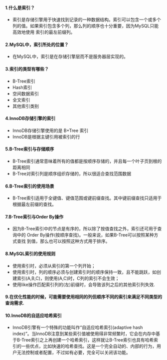 #### 1.什么是索引？
* 索引是存储引擎用于快速找到记录的一种数据结构。索引可以包含一个或多个列的值。如果索引包含多个列，那么列的顺序也十分重要，因为MySQL只能高效地使用
索引的最左前缀列。

#### 2.MySQL中，索引所处的位置？
* 在MySQL中，索引是在存储引擎层而不是服务器层实现的。

#### 3.索引的类型有哪些？
* B-Tree索引
* Hash索引
* 空间数据索引
* 全文索引
* 其他索引类别

#### 4.InnoDB存储引擎的索引
* InnoDB存储引擎使用的是 B+Tree 索引
* InnoDB是根据主键引用被索引的行

#### 5.B-Tree索引与存储顺序
* B-Tree索引通常意味着所有的值都是按顺序存储的，并且每一个叶子页到根的距离相同
* B-Tree对索引列是顺序组织存储的，所以很适合查找范围数据

#### 6.B-Tree索引的使用场景
* B-Tree索引适用于全键值、键值范围或键前缀查找。其中键前缀查找只适用于根据最左前缀的查找。

#### 7.B-Tree索引与Order By操作
* 因为B-Tree索引中的节点是有序的，所以除了按值查找之外，索引还可用于查询中的 Order By操作(按顺序查找)。一般来说，如果B-Tree可以按照某种方式查找
到值，那么也可以按照这种方式用于排序。

#### 8.MySQL索引的使用规则
* 使用索引时，必须从索引的第一个列开始；
* 使用索引时，列的顺序必须与创建索引时的顺序保持一致，且不能跳跃，如创建索引(A,B,C)，则使用(A,C)时，C列的索引不会生效；
* 使用like操作匹配索引列的(左)前缀时，会导致该列之后的其他索引列失效.

#### 9.在优化性能的时候，可能需要使用相同的列但顺序不同的索引来满足不同类型的查询需求.

#### 10.InnoDB的自适应哈希索引
* InnoDB引擎有一个特殊的功能叫作“自适应哈希索引(adaptive hash index)”。当InnoDB注意到某些索引值被使用得非常频繁时，它会在内存中基于B-Tree索引之上再创建一个哈希索引，这样就让B-Tree索引也具有哈希索引的一些优点，比如快速的哈希查找。这是一个完全自动的、内部的行为，用户无法控制或者配置，不过如有必要，完全可以关闭该功能。














